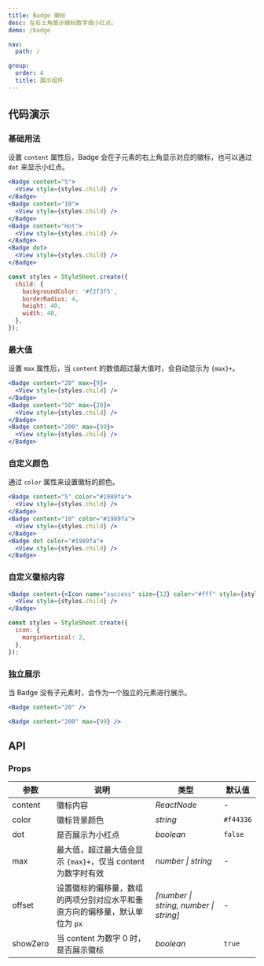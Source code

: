 ```yaml
---
title: Badge 徽标
desc: 在右上角展示徽标数字或小红点。
demo: /badge

nav:
  path: /

group:
  order: 4
  title: 展示组件
---
```


## 代码演示

### 基础用法

设置 `content` 属性后，Badge 会在子元素的右上角显示对应的徽标，也可以通过 `dot` 来显示小红点。

```jsx
<Badge content="5">
  <View style={styles.child} />
</Badge>
<Badge content="10">
  <View style={styles.child} />
</Badge>
<Badge content="Hot">
  <View style={styles.child} />
</Badge>
<Badge dot>
  <View style={styles.child} />
</Badge>

const styles = StyleSheet.create({
  child: {
    backgroundColor: '#f2f3f5',
    borderRadius: 4,
    height: 40,
    width: 40,
  },
});
```

### 最大值

设置 `max` 属性后，当 `content` 的数值超过最大值时，会自动显示为 `{max}+`。

```jsx
<Badge content="20" max={9}>
  <View style={styles.child} />
</Badge>
<Badge content="50" max={20}>
  <View style={styles.child} />
</Badge>
<Badge content="200" max={99}>
  <View style={styles.child} />
</Badge>
```

### 自定义颜色

通过 `color` 属性来设置徽标的颜色。

```jsx
<Badge content="5" color="#1989fa">
  <View style={styles.child} />
</Badge>
<Badge content="10" color="#1989fa">
  <View style={styles.child} />
</Badge>
<Badge dot color="#1989fa">
  <View style={styles.child} />
</Badge>
```

### 自定义徽标内容

```jsx
<Badge content={<Icon name="success" size={12} color="#fff" style={styles.icon} />}>
  <View style={styles.child} />
</Badge>

const styles = StyleSheet.create({
  icon: {
    marginVertical: 2,
  },
});
```

### 独立展示

当 Badge 没有子元素时，会作为一个独立的元素进行展示。

```jsx
<Badge content="20" />

<Badge content="200" max={99} />
```

## API

### Props

| 参数 | 说明 | 类型 | 默认值 |
| --- | --- | --- | --- |
| content | 徽标内容 | _ReactNode_ | - |
| color | 徽标背景颜色 | _string_ | `#f44336` |
| dot | 是否展示为小红点 | _boolean_ | `false` |
| max | 最大值，超过最大值会显示 `{max}+`，仅当 content 为数字时有效 | _number \| string_ | - |
| offset | 设置徽标的偏移量，数组的两项分别对应水平和垂直方向的偏移量，默认单位为 `px` | _[number \| string, number \| string]_ | - |
| showZero | 当 content 为数字 0 时，是否展示徽标 | _boolean_ | `true` |
